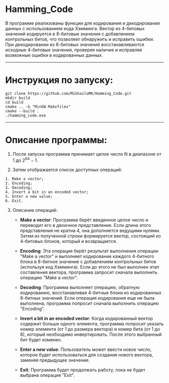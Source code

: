 # **Hamming_Code**

В программе реализованы функции для кодирования и декодирования данных с использованием кода Хэмминга. Вектор из 4-битовых значений кодируется в 8-битовые значения с добавлением контрольных битов, что позволяет обнаружить и исправить ошибки. При декодировании из 8-битовых значений восстанавливаются исходные 4-битовые значения, проверяя наличие и исправляя возможные ошибки в кодированных данных.

---
# **Инструкция по запуску:**

    git clone https://github.com/MikhailoMK/Hamming_Code.git
    mkdir build 
    cd build
    cmake .. -G "MinGW Makefiles"
    cmake --build .
    ./hamming_code.exe

---
# **Описание программы:**

1. После запуска программа принимает целое число N в диапазоне от 1 до 2<sup>64</sup> − 1.

2. Затем отображается список доступных операций:
```
1. Make a vector;
2. Encoding;
3. Decoding;
4. Invert a bit in an encoded vector;
5. Enter a new value;
6. Exit.
```

3. Описание операций:

    - **Make a vector**: Программа берёт введенное целое число и переводит его в двоичное представление. Если длина этого представления не кратна 4, она дополняется ведущими нулями. Затем из полученной строки формируется вектор, состоящий из 4-битовых блоков, который и возвращается.

    - **Encoding**: Эта операция берёт результат выполнения операции "Make a vector" и выполняет кодирование каждого 4-битного блока в 8-битное значение с добавлением контрольных битов (используя код Хэмминга). Если до этого не был выполнен этап составления вектора, программа запросит сначала выполнить операцию "Make a vector".

    - **Decoding**: Программа выполняет операцию, обратную кодированию, восстанавливая 4-битные блоки из кодированных 8-битных значений. Если операция кодирования еще не была выполнена, программа попросит сначала выполнить операцию "Encoding".

    - **Invert a bit in an encoded vector**: Когда кодированный вектор содержит больше одного элемента, программа попросит указать номер элемента (от 1 до размера вектора) и номер бита (от 1 до 8), который необходимо инвертировать. После этого выбранный бит будет изменен.

    - **Enter a new value**: Пользователь может ввести новое число, которое будет использоваться для создания нового вектора, заменяя предыдущее значение.

    - **Exit**: Программа будет продолжать работу, пока не будет выбрана операция "Exit".
